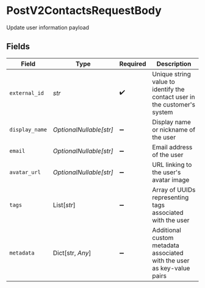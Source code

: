 # PostV2ContactsRequestBody

Update user information payload


## Fields

| Field                                                                     | Type                                                                      | Required                                                                  | Description                                                               |
| ------------------------------------------------------------------------- | ------------------------------------------------------------------------- | ------------------------------------------------------------------------- | ------------------------------------------------------------------------- |
| `external_id`                                                             | *str*                                                                     | :heavy_check_mark:                                                        | Unique string value to identify the contact user in the customer's system |
| `display_name`                                                            | *OptionalNullable[str]*                                                   | :heavy_minus_sign:                                                        | Display name or nickname of the user                                      |
| `email`                                                                   | *OptionalNullable[str]*                                                   | :heavy_minus_sign:                                                        | Email address of the user                                                 |
| `avatar_url`                                                              | *OptionalNullable[str]*                                                   | :heavy_minus_sign:                                                        | URL linking to the user's avatar image                                    |
| `tags`                                                                    | List[*str*]                                                               | :heavy_minus_sign:                                                        | Array of UUIDs representing tags associated with the user                 |
| `metadata`                                                                | Dict[str, *Any*]                                                          | :heavy_minus_sign:                                                        | Additional custom metadata associated with the user as key-value pairs    |